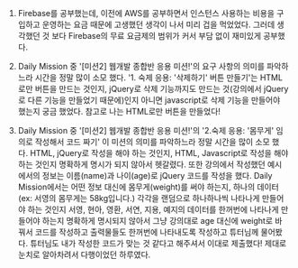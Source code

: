 1. Firebase를 공부했는데, 이전에 AWS를 공부하면서 인스턴스 사용하는 비용을 구입하고 운영하는 요금 때문에 고생했던 생각이 나서 미리 겁을 먹었었다. 그러데 생각했던 것 보다 Firebase의 무료 요금제의 범위가 커서 부담 없이 재미있게 공부했다.

2. Daily Mission 중 '[미션2] 웹개발 종합반 응용 미션!'의 요구 사항의 의미를 파악하느라 시간을 정말 많이 소모 했다. '1. 숙제 응용: '삭제하기' 버튼 만들기'는 HTML로만 버튼을 만드는 것인지, jQuery로 삭제 기능까지도 만드는 것(강의에서 jQuery로 다른 기능을 만들었기 때문에)인지 아니면 javascript로 삭제 기능을 만들어야 했는지 궁금 했었다. 참고로 나는 HTML로만 버튼을 만들었다!

3. Daily Mission 중 '[미션2] 웹개발 종합반 응용 미션!'의 '2.숙제 응용: '몸무게' 임의로 작성해서 코드 짜기' 이 미션의 의미를 파악하느라 정말 시간을 많이 소모 했다. HTML, jQuery로 작성을 해야 하는 것인지, HTML, Javascript로 작성을 해야 하는 것인지 명확하게 명시가 되지 않아서 헷갈렸다. 또한 강의에서 작성했던 예시에서의 정보는 이름(name)과 나이(age)로 jQuery 코드를 작성을 했다. Daily Mission에서는 어떤 정보 대신에 몸무게(weight)를 써야 하는지, 하나의 데이터(ex: 서영의 몸무게는 58kg입니다.) 각각을 랜덤으로 하나하나씩 나타나게 만들어야 하는 것인지 서영, 현아, 영환, 서연, 지용, 예지의 데이터를 한꺼번에 나타나게 만들어야 하는지 명확하게 명시되지 않아서 그냥 강의대로 age 대신에 weight로 바꿔서 코드를 작성하고 출력물들도 한꺼번에 나타내도록 작성하고 튜터님께 물어봤다. 튜터님도 내가 작성한 코드가 맞는 것 같다고 해주셔서 이대로 제출했다! 제대로 눈치로 알아차려서 다행이었던 하루였다.

